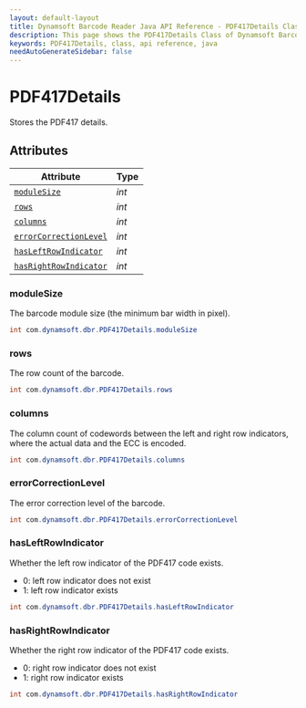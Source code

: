 ```yaml
---
layout: default-layout
title: Dynamsoft Barcode Reader Java API Reference - PDF417Details Class
description: This page shows the PDF417Details Class of Dynamsoft Barcode Reader for Java SDK API Reference.
keywords: PDF417Details, class, api reference, java
needAutoGenerateSidebar: false
---
```



# PDF417Details
Stores the PDF417 details.

## Attributes
  
| Attribute | Type |
|---------- | ---- |
| [`moduleSize`](#modulesize) | *int* |
| [`rows`](#rows) | *int* |
| [`columns`](#columns) | *int* |
| [`errorCorrectionLevel`](#errorcorrectionlevel) | *int* |
| [`hasLeftRowIndicator`](#hasleftrowindicator) | *int* |
| [`hasRightRowIndicator`](#hasrightrowindicator) | *int* |

### moduleSize

The barcode module size (the minimum bar width in pixel).

```java
int com.dynamsoft.dbr.PDF417Details.moduleSize
```

### rows

The row count of the barcode.

```java
int com.dynamsoft.dbr.PDF417Details.rows
```

### columns

The column count of codewords between the left and right row indicators, where the actual data and the ECC is encoded.

```java
int com.dynamsoft.dbr.PDF417Details.columns
```

### errorCorrectionLevel

The error correction level of the barcode.

```java
int com.dynamsoft.dbr.PDF417Details.errorCorrectionLevel
```

### hasLeftRowIndicator

Whether the left row indicator of the PDF417 code exists.

- 0: left row indicator does not exist
- 1: left row indicator exists

```java
int com.dynamsoft.dbr.PDF417Details.hasLeftRowIndicator
```

### hasRightRowIndicator

Whether the right row indicator of the PDF417 code exists.

- 0: right row indicator does not exist
- 1: right row indicator exists

```java
int com.dynamsoft.dbr.PDF417Details.hasRightRowIndicator
```
